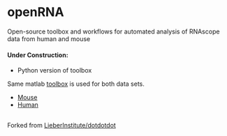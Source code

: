 <!-- <h1 align="center"> openRNA </h1 -->
# openRNA

Open-source toolbox and workflows for automated analysis of RNAscope data from human and mouse

#### Under Construction:
* Python version of toolbox


Same matlab [toolbox](https://github.com/nikmerlock97/openRNA/tree/master/toolbox) is used for both data sets.

- [Mouse](docs/mouse_vignette.md)
- [Human](docs/human_vignette.md)

##

Forked from [LieberInstitute/dotdotdot](https://github.com/LieberInstitute/dotdotdot)
